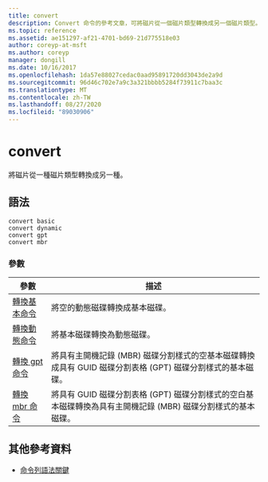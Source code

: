 ```yaml
---
title: convert
description: Convert 命令的參考文章，可將磁片從一個磁片類型轉換成另一個磁片類型。
ms.topic: reference
ms.assetid: ae151297-af21-4701-bd69-21d775518e03
author: coreyp-at-msft
ms.author: coreyp
manager: dongill
ms.date: 10/16/2017
ms.openlocfilehash: 1da57e88027cedac0aad95891720dd3043de2a9d
ms.sourcegitcommit: 96d46c702e7a9c3a321bbbb5284f73911c7baa3c
ms.translationtype: MT
ms.contentlocale: zh-TW
ms.lasthandoff: 08/27/2020
ms.locfileid: "89030906"
---
```

# <a name="convert"></a>convert

將磁片從一種磁片類型轉換成另一種。

## <a name="syntax"></a>語法

```
convert basic
convert dynamic
convert gpt
convert mbr
```

### <a name="parameters"></a>參數

| 參數 | 描述 |
| --------- | ----------- |
| [轉換基本命令](convert-basic.md) | 將空的動態磁碟轉換成基本磁碟。 |
| [轉換動態命令](convert-dynamic.md) | 將基本磁碟轉換為動態磁碟。 |
| [轉換 gpt 命令](convert-gpt.md) | 將具有主開機記錄 (MBR) 磁碟分割樣式的空基本磁碟轉換成具有 GUID 磁碟分割表格 (GPT) 磁碟分割樣式的基本磁碟。 |
| [轉換 mbr 命令](convert-mbr.md) | 將具有 GUID 磁碟分割表格 (GPT) 磁碟分割樣式的空白基本磁碟轉換為具有主開機記錄 (MBR) 磁碟分割樣式的基本磁碟。 |

## <a name="additional-references"></a>其他參考資料

- [命令列語法關鍵](command-line-syntax-key.md)
